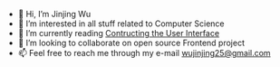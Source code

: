 - 👋 Hi, I’m Jinjing Wu
- 👀 I’m interested in all stuff related to Computer Science 
- 🌱 I’m currently reading [Contructing the User Interface](https://www.amazon.com/Constructing-User-Interface-Statecharts-Horrocks/dp/0201342782/ref=sr_1_1?crid=RPMPSR3PI3RQ&keywords=constructing+the+user+interface&qid=1645595589&sprefix=constructing+the+suer+interfa%2Caps%2C402&sr=8-1)
- 💞️ I’m looking to collaborate on open source Frontend project
- 📫 Feel free to reach me through my e-mail wujinjing25@gmail.com

<!---
charleserious/charleserious is a ✨ special ✨ repository because its `README.md` (this file) appears on your GitHub profile.
You can click the Preview link to take a look at your changes.
--->
